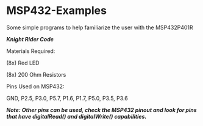 # MSP432-Examples
Some simple programs to help familiarize the user with the MSP432P401R


***Knight Rider Code***

Materials Required:

(8x) Red LED

(8x) 200 Ohm Resistors

Pins Used on MSP432:

GND, P2.5, P3.0, P5.7, P1.6, P1.7, P5.0, P3.5, P3.6

***Note: Other pins can be used, check the MSP432 pinout and look for pins that have digitalRead() and digitalWrite() capabilities.***

